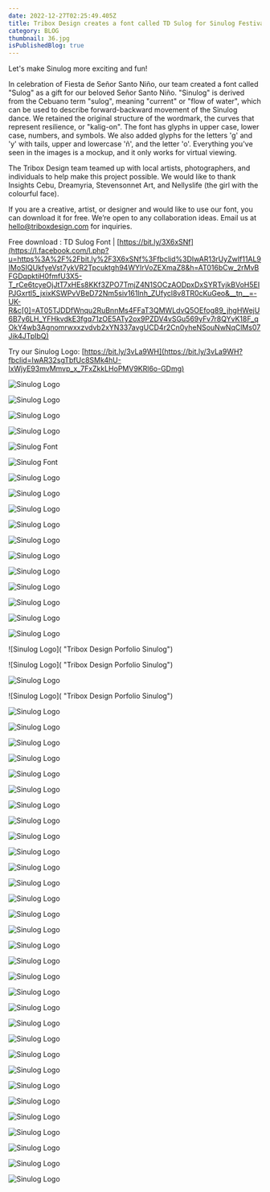 ```yaml
---
date: 2022-12-27T02:25:49.405Z
title: Tribox Design creates a font called TD Sulog for Sinulog Festival
category: BLOG
thumbnail: 36.jpg
isPublishedBlog: true
---
```

<!--StartFragment-->

Let's make Sinulog more exciting and fun! 

In celebration of Fiesta de Señor Santo Niño, our team created a font called "Sulog" as a gift for our beloved Señor Santo Niño. "Sinulog" is derived from the Cebuano term "sulog", meaning "current" or "flow of water", which can be used to describe forward-backward movement of the Sinulog dance. We retained the original structure of the wordmark, the curves that represent resilience, or "kalig-on". The font has glyphs in upper case, lower case, numbers, and symbols. We also added glyphs for the letters 'g' and 'y' with tails, upper and lowercase 'ñ', and the letter 'o'. Everything you've seen in the images is a mockup, and it only works for virtual viewing.

The Tribox Design team teamed up with local artists, photographers, and individuals to help make this project possible. We would like to thank Insights Cebu, Dreamyria, Stevensonnet Art, and Nellyslife (the girl with the colourful face).

If you are a creative, artist, or designer and would like to use our font, you can download it for free. We’re open to any collaboration ideas. Email us at hello@triboxdesign.com for inquiries.

<!--StartFragment-->

Free download : TD Sulog Font | [https://bit.ly/3X6xSNf](https://l.facebook.com/l.php?u=https%3A%2F%2Fbit.ly%2F3X6xSNf%3Ffbclid%3DIwAR13rUyZwIf11AL9IMoSIQUkfyeVst7ykVR2Tpcuktgh94WYIrVoZEXmaZ8&h=AT016bCw_2rMvBFGDqpktiH0fmfU3X5-T_rCe6tcyeOjJtT7xHEs8KKf3ZPO7TmjZ4N1SOCzAODpxDxSYRTvjkBVoH5EIPJGxrtl5_jxixKSWPvVBeD72Nm5siv161lnh_ZUfycl8v8TR0cKuGeo&__tn__=-UK-R&c[0]=AT05TJDDfWnqu2RuBnnMs4FFaT3QMWLdvQ5OEfog89_jhgHWejU6B7y6LH_YFHkvdkE3fgq71zOE5ATy2ox9PZDV4vSGu569yFv7r8QYvK18F_qOkY4wb3Agnomrwxxzvdvb2xYN337avgUCD4r2Cn0yheNSouNwNqClMs07Jik4JTpIbQ)

Try our Sinulog Logo: [https://bit.ly/3vLa9WH](https://bit.ly/3vLa9WH?fbclid=IwAR32sgTbfUc8SMk4hU-lxWjyE93mvMmvp_x_7FxZkkLHoPMV9KRl6o-GDmg)

<!--EndFragment-->

<!--EndFragment-->

![Sinulog Logo](0-cover.jpg "Tribox Design Porfolio Sinulog")

![Sinulog Logo](1-cover.jpg "Tribox Design Porfolio Sinulog")

![Sinulog Logo](2-1.jpg "Tribox Design Porfolio Sinulog")

![Sinulog Logo](2-intro-copy.jpg "Tribox Design Porfolio Sinulog")

![Sinulog Font](3-a-z.jpg "Tribox Design Porfolio Sinulog")

![Sinulog Font](3-a-z-copy.jpg "Tribox Design Porfolio Sinulog")

![Sinulog Logo](4-1-pit-sesnor.jpg "Tribox Design Porfolio Sinulog")

![Sinulog Logo](5-mossyagit-og-kusgoo_.jpg "Tribox Design Porfolio Sinulog")

![Sinulog Logo](6-pritit.jpg "Tribox Design Porfolio Sinulog")

![Sinulog Logo](7-queen.jpg "Tribox Design Porfolio Sinulog")

![Sinulog Logo](8-sinulog-history.jpg "Tribox Design Porfolio Sinulog")

![Sinulog Logo](9-patterns.jpg "Tribox Design Porfolio Sinulog")

![Sinulog Logo](10-g.jpg "Tribox Design Porfolio Sinulog")

![Sinulog Logo](11-sticker.jpg "Tribox Design Porfolio Sinulog")

![Sinulog Logo](12-1-sinug-experience.jpg "Tribox Design Porfolio Sinulog")

![Sinulog Logo](12-provinces.jpg "Tribox Design Porfolio Sinulog")

![Sinulog Logo](14-1-posster-wa.jpg "Tribox Design Porfolio Sinulog")

![Sinulog Logo]( "Tribox Design Porfolio Sinulog")

![Sinulog Logo]( "Tribox Design Porfolio Sinulog")

![Sinulog Logo](15-street-poster.jpg "Tribox Design Porfolio Sinulog")

![Sinulog Logo]( "Tribox Design Porfolio Sinulog")

![Sinulog Logo](17-flag.jpg "Tribox Design Porfolio Sinulog")

![Sinulog Logo](18-poster.jpg "Tribox Design Porfolio Sinulog")

![Sinulog Logo](20-poter.jpg "Tribox Design Porfolio Sinulog")

![Sinulog Logo](21-girl-ith-totebag.jpg "Tribox Design Porfolio Sinulog")

![Sinulog Logo](22-1-billboard.jpg "Tribox Design Porfolio Sinulog")

![Sinulog Logo](22-pin.jpg "Tribox Design Porfolio Sinulog")

![Sinulog Logo](23.jpg "Tribox Design Porfolio Sinulog")

![Sinulog Logo](24-float.jpg "Tribox Design Porfolio Sinulog")

![Sinulog Logo](25-fag.jpg "Tribox Design Porfolio Sinulog")

![Sinulog Logo](26-church.jpg "Tribox Design Porfolio Sinulog")

![Sinulog Logo](27-1-poster.jpg "Tribox Design Porfolio Sinulog")

![Sinulog Logo](27-2-poster.jpg "Tribox Design Porfolio Sinulog")

![Sinulog Logo](27-ccex.jpg "Tribox Design Porfolio Sinulog")

![Sinulog Logo](28-fuente.jpg "Tribox Design Porfolio Sinulog")

![Sinulog Logo](29-cafe.jpg "Tribox Design Porfolio Sinulog")

![Sinulog Logo](30-program-card.jpg "Tribox Design Porfolio Sinulog")

![Sinulog Logo](31-sm.jpg "Tribox Design Porfolio Sinulog")

![Sinulog Logo](32-naia.jpg "Tribox Design Porfolio Sinulog")

![Sinulog Logo](32-naia.jpg "Tribox Design Porfolio Sinulog")

![Sinulog Logo](33-ayaa.jpg "Tribox Design Porfolio Sinulog")

![Sinulog Logo](34-carbon.jpg "Tribox Design Porfolio Sinulog")

![Sinulog Logo](35-poster.jpg "Tribox Design Porfolio Sinulog")

![Sinulog Logo](36.jpg "Tribox Design Porfolio Sinulog")

![Sinulog Logo](38.jpg "Tribox Design Porfolio Sinulog")

![Sinulog Logo](39-ticker.jpg "Tribox Design Porfolio Sinulog")

![Sinulog Logo](39-ticker.jpg "Tribox Design Porfolio Sinulog")

![Sinulog Logo](40-mf.jpg "Tribox Design Porfolio Sinulog")

![Sinulog Logo](41-poter.jpg "Tribox Design Porfolio Sinulog")

![Sinulog Logo](42-fuente.jpg "Tribox Design Porfolio Sinulog")

![Sinulog Logo](43-coon.jpg "Tribox Design Porfolio Sinulog")

![Sinulog Logo](44.jpg "Tribox Design Porfolio Sinulog")